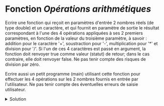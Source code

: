 # Fonction *Opérations arithmétiques*
Ecrire une fonction qui reçoit en paramètres d'entrée 2 nombres réels (de type double) et un caractère, et qui fournit en paramètre de sortie le résultat correspondant à l'une des 4 opérations appliquées à ses 2 premiers paramètres, en fonction de la valeur du troisième paramètre, à savoir : addition pour le caractère '+', soustraction pour '-', multiplication pour '*' et division pour '/'. Si l'un de ces 4 caractères est passé en argument, la fonction doit renvoyer true comme valeur (statut) de retour; dans le cas contraire, elle doit renvoyer false. Ne pas tenir compte des risques de division par zéro.

Ecrire aussi un petit programme (main) utilisant cette fonction pour effectuer les 4 opérations sur les 2 nombres fournis en entrée par l'utilisateur. Ne pas tenir compte des éventuelles erreurs de saisie utilisateur.
<details>
<summary>Solution</summary>

~~~cpp
#include <cstdlib>
#include <iostream>

using namespace std;

//------------------------------------------------------------
bool operation(double operandeGauche,
               double operandeDroite,
               char operateur,
               double& resultat);
               
void test(double operandeGauche,
          double operandeDroite,
          char operateur);

//------------------------------------------------------------
int main() {
   double operandeGauche, operandeDroite;
   cout << "Donnez 2 nombres reels : ";
   cin >> operandeGauche >> operandeDroite; // saisie non contrôlée ici
   test(operandeGauche, operandeDroite, '+');
   test(operandeGauche, operandeDroite, '-');
   test(operandeGauche, operandeDroite, '*');
   test(operandeGauche, operandeDroite, '/');
   test(operandeGauche, operandeDroite, '?');
   return EXIT_SUCCESS;
}

//------------------------------------------------------------
bool operation(double operandeGauche,
               double operandeDroite,
               char operateur,
               double& resultat) {
   
   switch (operateur) {
      case '+': resultat = operandeGauche + operandeDroite; break;
      case '-': resultat = operandeGauche - operandeDroite; break;
      case '*': resultat = operandeGauche * operandeDroite; break;
      case '/': resultat = operandeGauche / operandeDroite; break; 
      default : return false;
   }
  return true;
}

//------------------------------------------------------------
void test(double operandeGauche,
          double operandeDroite,
          char operateur) {
   double resultat;
   if (operation(operandeGauche, operandeDroite, operateur, resultat)) {
      cout << operandeGauche << " " << operateur << " "
           << operandeDroite << " = " << resultat << endl;
   }

   else {
      cout << "L'operation " << "'" << operateur << "'" << " est illicite" << endl;
   }
}

// Donnez 2 nombres reels : 3 5
// 3 + 5 = 8
// 3 - 5 = -2
// 3 * 5 = 15
// 3 / 5 = 0.6
// L'operation '?' est illicite
~~~

</details>
